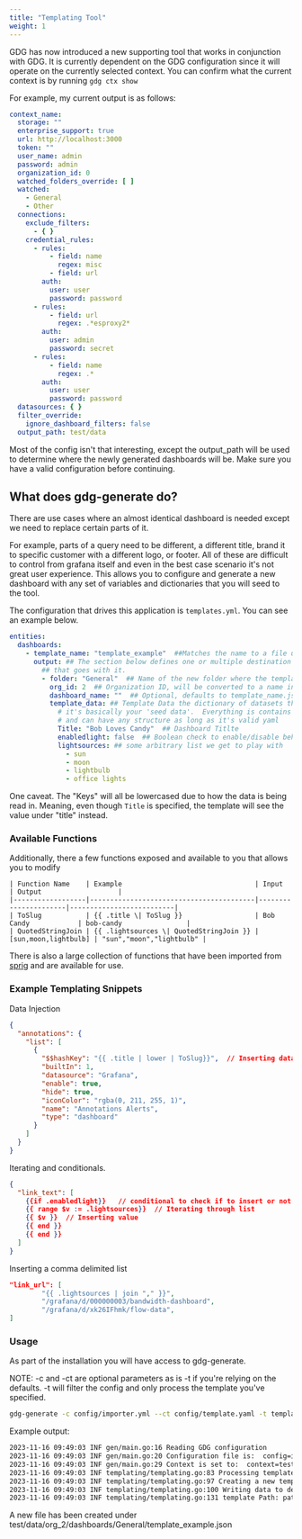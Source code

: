 ```yaml
---
title: "Templating Tool"
weight: 1
---
```


GDG has now introduced a new supporting tool that works in conjunction with GDG. It is currently dependent on the GDG
configuration
since it will operate on the currently selected context. You can confirm what the current context is by
running `gdg ctx show`

For example, my current output is as follows:

```yaml
context_name:
  storage: ""
  enterprise_support: true
  url: http://localhost:3000
  token: ""
  user_name: admin
  password: admin
  organization_id: 0
  watched_folders_override: [ ]
  watched:
    - General
    - Other
  connections:
    exclude_filters:
      - { }
    credential_rules:
      - rules:
          - field: name
            regex: misc
          - field: url
        auth:
          user: user
          password: password
      - rules:
          - field: url
            regex: .*esproxy2*
        auth:
          user: admin
          password: secret
      - rules:
          - field: name
            regex: .*
        auth:
          user: user
          password: password
  datasources: { }
  filter_override:
    ignore_dashboard_filters: false
  output_path: test/data
```

Most of the config isn't that interesting, except the output_path will be used to determine where the newly generated
dashboards will be. Make sure you have a valid configuration before continuing.

## What does gdg-generate do?

There are use cases where an almost identical dashboard is needed except we need to replace certain parts of it.

For example, parts of a query need to be different, a different title, brand it to specific customer with a different
logo, or footer. All of these are difficult to control from grafana itself and even in the best case scenario it's not
great user experience. This allows you to configure and generate a new dashboard with any set of variables and
dictionaries that you will seed to the tool.

The configuration that drives this application is `templates.yml`. You can see an example below.

```yaml
entities:
  dashboards:
    - template_name: "template_example"  ##Matches the name to a file under ouput_path/templates/*.go.tmpl
      output: ## The section below defines one or multiple destination and the associated configuration
        ## that goes with it.
        - folder: "General"  ## Name of the new folder where the template will be created
          org_id: 2  ## Organization ID, will be converted to a name in a future version
          dashboard_name: ""  ## Optional, defaults to template_name.json
          template_data: ## Template Data the dictionary of datasets that can be used in the template,
            # it's basically your 'seed data'.  Everything is contains is absolutely arbitrary
            # and can have any structure as long as it's valid yaml
            Title: "Bob Loves Candy"  ## Dashboard Titlte
            enabledlight: false  ## Boolean check to enable/disable behavior
            lightsources: ## some arbitrary list we get to play with
              - sun
              - moon
              - lightbulb
              - office lights
```

One caveat. The "Keys" will all be lowercased due to how the data is being read in. Meaning, even though
`Title` is specified, the template will see the value under "title" instead.

### Available Functions

Additionally, there a few functions exposed and available to you that allows you to modify

```
| Function Name    | Example                                 | Input                | Output                   |
|------------------|-----------------------------------------|----------------------|--------------------------|
| ToSlug           | {{ .title \| ToSlug }}                  | Bob Candy            | bob-candy                |
| QuotedStringJoin | {{ .lightsources \| QuotedStringJoin }} | [sun,moon,lightbulb] | "sun","moon","lightbulb" |
```

There is also a large collection of functions that have been imported from [sprig](https://masterminds.github.io/sprig/) and are available for use.

### Example Templating Snippets

Data Injection

```json
{
  "annotations": {
    "list": [
      {
        "$$hashKey": "{{ .title | lower | ToSlug}}",  // Inserting data and piping it to two different functions.  In this case, ToLower is redundant, but it serves as a chained example.
        "builtIn": 1,
        "datasource": "Grafana",
        "enable": true,
        "hide": true,
        "iconColor": "rgba(0, 211, 255, 1)",
        "name": "Annotations Alerts",
        "type": "dashboard"
      }
    ]
  }
}
```

Iterating and conditionals.

```json
{
  "link_text": [
    {{if .enabledlight}}   // conditional to check if to insert or not 
    {{ range $v := .lightsources}}  // Iterating through list 
    {{ $v }}  // Inserting value 
    {{ end }}
    {{ end }}
  ]
}
```
Inserting a comma delimited list

```json
"link_url": [
        "{{ .lightsources | join "," }}",
        "/grafana/d/000000003/bandwidth-dashboard",
        "/grafana/d/xk26IFhmk/flow-data",
]
```
### Usage

As part of the installation you will have access to gdg-generate.

NOTE: -c and -ct are optional parameters as is -t if you're relying on the defaults.
-t will filter the config and only process the template you've specified.

```sh
gdg-generate -c config/importer.yml --ct config/template.yaml -t template_example
```
Example output:

```sh
2023-11-16 09:49:03 INF gen/main.go:16 Reading GDG configuration
2023-11-16 09:49:03 INF gen/main.go:20 Configuration file is:  config=importer.yml
2023-11-16 09:49:03 INF gen/main.go:29 Context is set to:  context=testing
2023-11-16 09:49:03 INF templating/templating.go:83 Processing template template=template_example
2023-11-16 09:49:03 INF templating/templating.go:97 Creating a new template folder=General orgId=2 data="map[enabledlight:false lightsources:[sun moon lightbulb office lights] title:Bob Loves Candy]"
2023-11-16 09:49:03 INF templating/templating.go:100 Writing data to destination output=test/data/org_2/dashboards
2023-11-16 09:49:03 INF templating/templating.go:131 template Path: path=test/data/templates
```

A new file has been created under test/data/org_2/dashboards/General/template_example.json

